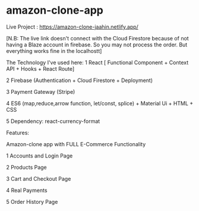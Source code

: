 # amazon-clone-app

Live Project : https://amazon-clone-jaahin.netlify.app/

[N.B: The live link doesn't connect with the Cloud Firestore because of not having a Blaze account in firebase. So you may not process the order. But everything works fine in the localhostt]

 The Technology I've used here:
1 React [ Functional Component + Context API + Hooks + React Route]

2 Firebase (Authentication + Cloud Firestore + Deployment)

3 Payment Gateway (Stripe)

4 ES6 (map,reduce,arrow function, let/const, splice) + Material Ui + HTML + CSS

5 Dependency: react-currency-format


Features:

Amazon-clone app with FULL E-Commerce Functionality

1 Accounts and Login Page

2 Products Page

3 Cart and Checkout Page

4 Real Payments

5 Order History Page

